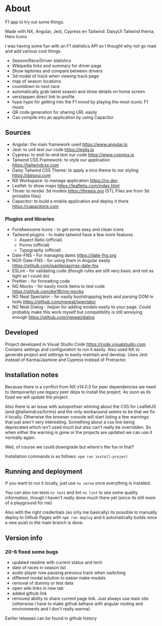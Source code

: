 # About

F1 app to try out some things.

Made with NX, Angular, Jest, Cypress en Tailwind. DaisyUI Tailwind thema, Hero Icons

I was having some fun with an F1 statistics API so I thought why not go mad and add various cool things.

* Season/Race/Driver statistics
* Wikipedia links and summary for driver page
* Show laptimes and compare between drivers
* 3d model of track when viewing track page
* map of season locations
* countdown to next race
* automatically grab latest season and show details on home screen
* verstappen direct link to profile
* hype hype for getting into the F1 mood by playing the most iconic F1 music
* QR code generation for sharing URL easily
* Can compile into an application by using Capacitor

## Sources

* Angular: the main framework used <https://www.angular.io>
* Jest: to unit test our code <https://jestjs.io>
* Cypress: to end-to-end test our code <https://www.cypress.io>
* Tailwind CSS Framework: to style our application <https://tailwindcss.com>
* Daisy Tailwind CSS Theme: to apply a nice theme to our styling <https://daisyui.com>
* NX Workspace: to manage application <https://nx.dev>
* Leaflet: to show maps <https://leafletjs.com/index.html>
* Three: to render 3d models <https://threejs.org> (STL Files are from 3d printable files)
* Capacitor: to build a mobile application and deploy it there <https://capacitorjs.com>

### Plugins and libraries

* FontAwesome Icons - to get some easy and clean icons
* Tailwind plugins - to make tailwind have a few more features
  * Aspect Ratio (official)
  * Forms (official)
  * Typography (official)
* Date-FNS - For managing dates <https://date-fns.org>
* NGX-Date-FNS - for using them in Angular easily <https://github.com/joanllenas/ngx-date-fns>
* ESLint - for validating code (though rules are still very basic and not as tight as I could do)
* Prettier - for formatting code
* NG Mocks - for easily mock items to test code <https://github.com/ike18t/ng-mocks>
* NG Neat Spectator - for easily bootstrapping tests and parsing DOM in tests <https://github.com/ngneat/spectator>
* NG Neat Dialog - helper for adding modals easily to your page. Could probably make this work myself but compatibility is still annoying enough <https://github.com/ngneat/dialog>

## Developed

Project developed in Visual Studio Code <https://code.visualstudio.com>
Contains settings and configuration to run it easily.
Also used NX to generate project and settings to easily maintain and develop.
Uses Jest instead of Karma/Jasmine and Cypress instead of Protractor.

## Installation notes

Because there is a conflict from NX v14.0.5 for peer dependencies we need to (temporarily) use legacy peer deps to install the project.
As soon as its fixed we will update the project.

Also there is an issue with autoprefixer whining about the CSS for LeafletJS (and @tailwindcss/forms) and the only workaround seems to be that we fix it locally. Otherwise the browser console will start listing a few warnings that just aren't very interesting. Something about a css line being deprecated which isn't used much but also can't really be overridden. So when either the warning is gone or the projects are updated we can use it normally again.

Well, of course we could downgrade but where's the fun in that?

Installation commands is as follows: `npm run install-project`

## Running and deployment

If you want to run it locally, just use `nx serve` once everything is installed.

You can also run tests `nx test` and lint `nx lint` to see some quality information, though I haven't really done much there yet (since its still more of a playground for me)

Also with the right credentials (so only me basically) its possible to manually deploy to Github Pages with `npm run deploy` and it automatically builds once a new push to the main branch is done.

## Version info

### 20-6 fixed some bugs

* updated readme with current status and tech
* date of races in season list
* audio player now pausing previous track when switching
* different modal solution to easier make modals
* removal of dummy or test data
* open wiki links in new tab
* added github link
* removed ability to share current page link. Just always use main site (otherwise I have to make github behave with angular routing and environments and I don't really wanna)

Earlier releases can be found in github history

